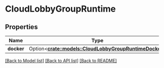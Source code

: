 # CloudLobbyGroupRuntime

## Properties

Name | Type | Description | Notes
------------ | ------------- | ------------- | -------------
**docker** | Option<[**crate::models::CloudLobbyGroupRuntimeDocker**](CloudLobbyGroupRuntimeDocker.md)> |  | [optional]

[[Back to Model list]](../README.md#documentation-for-models) [[Back to API list]](../README.md#documentation-for-api-endpoints) [[Back to README]](../README.md)


